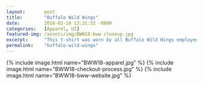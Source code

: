 ```yaml
---
layout:       post
title:        "Buffalo Wild Wings"
date:         2018-02-16 13:21:52 -0800
categories:   [Apparel, UI]
featured-img: /assets/img/BWW18-bww closeup.jpg
excerpt:      "This t-shirt was worn by all Buffalo Wild Wings employees at the 2013 Buffalo Wild Wings Bowl in Tempe, Arizona."
permalink:    "buffalo-wild-wings"
---
```


{% include image.html
	name="BWW18-apparel.jpg"
%}
{% include image.html
	name="BWW18-checkout-process.jpg"
%}
{% include image.html
	name="BWW18-bww-website.jpg"
%}
